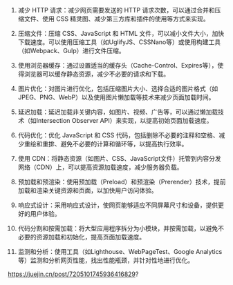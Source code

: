 1. 减少 HTTP 请求：减少网页需要发送的 HTTP 请求次数，可以通过合并和压缩文件、使用 CSS 精灵图、减少第三方库和插件的使用等方式来实现。

2. 压缩文件：压缩 CSS、JavaScript 和 HTML 文件，可以减小文件大小，加快下载速度。可以使用压缩工具（如UglifyJS、CSSNano等）或使用构建工具（如Webpack、Gulp）进行文件压缩。

3. 使用浏览器缓存：通过设置适当的缓存头（Cache-Control、Expires等），使得浏览器可以缓存静态资源，减少不必要的请求和下载。

4. 图片优化：对图片进行优化，包括压缩图片大小、选择合适的图片格式（如JPEG、PNG、WebP）以及使用图片懒加载等技术来减少页面加载时间。

5. 延迟加载：延迟加载非关键内容，如图片、视频、广告等，可以通过懒加载技术（如Intersection Observer API）来实现，以提高初始页面加载速度。

6. 代码优化：优化 JavaScript 和 CSS 代码，包括删除不必要的注释和空格、减少重绘和重排、避免不必要的计算和循环等，以提高执行效率。

7. 使用 CDN：将静态资源（如图片、CSS、JavaScript文件）托管到内容分发网络（CDN）上，可以提高资源加载速度，减少服务器负载。

8. 预加载和预渲染：使用预加载（Preload）和预渲染（Prerender）技术，提前加载和渲染关键资源和页面，以加快用户访问体验。

9. 响应式设计：采用响应式设计，使网页能够适应不同屏幕尺寸和设备，提供更好的用户体验。

10. 代码分割和按需加载：将大型应用程序拆分为小模块，并按需加载，以避免不必要的资源加载和初始化，提高页面加载速度。

11. 监测和分析：使用工具（如Lighthouse、WebPageTest、Google Analytics等）监测和分析网页性能，找出性能瓶颈，并针对性地进行优化。


https://juejin.cn/post/7205101745936416829?